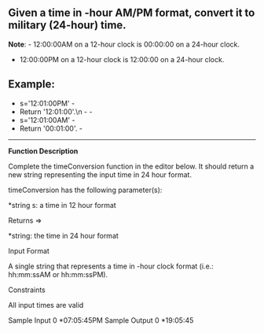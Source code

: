 ## Given a time in -hour AM/PM format, convert it to military (24-hour) time.

**Note**: - 12:00:00AM on a 12-hour clock is 00:00:00 on a 24-hour clock.
- 12:00:00PM on a 12-hour clock is 12:00:00 on a 24-hour clock.

**Example**:
-----------------------------------
 - s='12:01:00PM'                 -
 - Return '12:01:00'.\n           -
                                  -
 - s='12:01:00AM'                 -
 - Return '00:01:00'.             -
-----------------------------------

**Function Description**

Complete the timeConversion function in the editor below. It should return a new string representing the input time in 24 hour format.

timeConversion has the following parameter(s):

 *string s: a time in 12 hour format

Returns =>
 
 *string: the time in 24 hour format


Input Format

A single string  that represents a time in -hour clock format (i.e.: hh:mm:ssAM or hh:mm:ssPM).

Constraints

All input times are valid


Sample Input 0
 *07:05:45PM
Sample Output 0
 *19:05:45